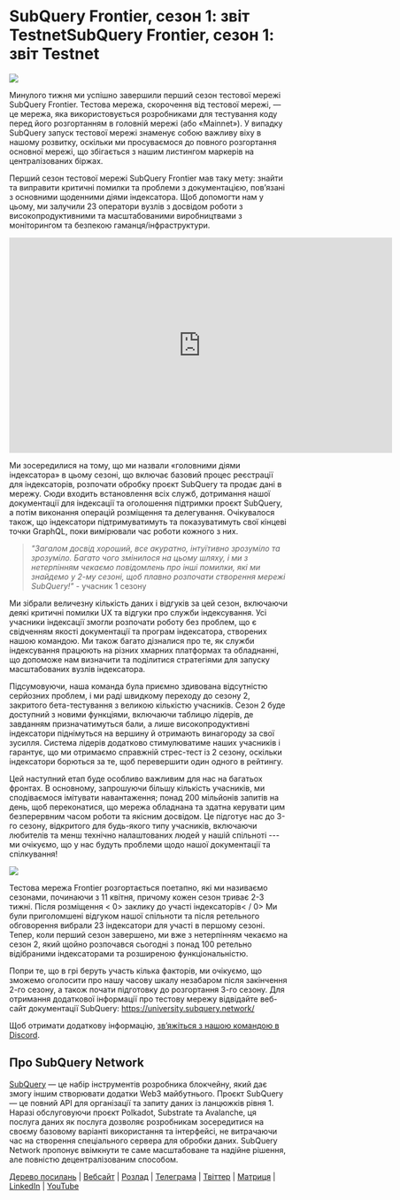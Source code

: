 # SubQuery Frontier, сезон 1: звіт TestnetSubQuery Frontier, сезон 1: звіт Testnet

![](https://miro.medium.com/max/700/0*b3TqTiJWGrNSs28F)

Минулого тижня ми успішно завершили перший сезон тестової мережі SubQuery Frontier. Тестова мережа, скорочення від тестової мережі, — це мережа, яка використовується розробниками для тестування коду перед його розгортанням в головній мережі (або «Mainnet»). У випадку SubQuery запуск тестової мережі знаменує собою важливу віху в нашому розвитку, оскільки ми просуваємося до повного розгортання основної мережі, що збігається з нашим листингом маркерів на централізованих біржах.

Перший сезон тестової мережі SubQuery Frontier мав таку мету: знайти та виправити критичні помилки та проблеми з документацією, пов’язані з основними щоденними діями індексатора. Щоб допомогти нам у цьому, ми залучили 23 оператори вузлів з досвідом роботи з високопродуктивними та масштабованими виробництвами з моніторингом та безпекою гаманця/інфраструктури.

<iframe width="692" height="389" src="https://www.youtube.com/embed/hZ1Mn-jOuHQ" title="Відеоплеєр YouTube" frameborder="0" allow="accelerometer; autoplay; clipboard-write; encrypted-media; gyroscope; picture-in-picture" allowfullscreen></iframe>

Ми зосередилися на тому, що ми назвали «головними діями індексатора» в цьому сезоні, що включає базовий процес реєстрації для індексаторів, розпочати обробку проєкт SubQuery та продає дані в мережу. Сюди входить встановлення всіх служб, дотримання нашої документації для індексації та оголошення підтримки проєкт SubQuery, а потім виконання операцій розміщення та делегування. Очікувалося також, що індексатори підтримуватимуть та показуватимуть свої кінцеві точки GraphQL, поки вимірювали час роботи кожного з них.

> _"Загалом досвід хороший, все акуратно, інтуїтивно зрозуміло та зрозуміло. Багато чого змінилося на цьому шляху, і ми з нетерпінням чекаємо повідомлень про інші помилки, які ми знайдемо у 2-му сезоні, щоб плавно розпочати створення мережі SubQuery!"_ - учасник 1 сезону

Ми зібрали величезну кількість даних і відгуків за цей сезон, включаючи деякі критичні помилки UX та відгуки про служби індексування. Усі учасники індексації змогли розпочати роботу без проблем, що є свідченням якості документації та програм індексатора, створених нашою командою. Ми також багато дізналися про те, як служби індексування працюють на різних хмарних платформах та обладнанні, що допоможе нам визначити та поділитися стратегіями для запуску масштабованих вузлів індексатора.

Підсумовуючи, наша команда була приємно здивована відсутністю серйозних проблем, і ми раді швидкому переходу до сезону 2, закритого бета-тестування з великою кількістю учасників. Сезон 2 буде доступний з новими функціями, включаючи таблицю лідерів, де завданням призначатимуться бали, а лише високопродуктивні індексатори піднімуться на вершину й отримають винагороду за свої зусилля. Система лідерів додатково стимулюватиме наших учасників і гарантує, що ми отримаємо справжній стрес-тест із 2 сезону, оскільки індексатори борються за те, щоб перевершити один одного в рейтингу.

Цей наступний етап буде особливо важливим для нас на багатьох фронтах. В основному, запрошуючи більшу кількість учасників, ми сподіваємося імітувати навантаження; понад 200 мільйонів запитів на день, щоб переконатися, що мережа обладнана та здатна керувати цим безперервним часом роботи та якісним досвідом. Це підготує нас до 3-го сезону, відкритого для будь-якого типу учасників, включаючи любителів та менш технічно налаштованих людей у нашій спільноті --- ми очікуємо, що у нас будуть проблеми щодо нашої документації та спілкування!

![](https://miro.medium.com/max/700/0*viJ1DgWiGoPdI2fS)

Тестова мережа Frontier розгортається поетапно, які ми називаємо сезонами, починаючи з 11 квітня, причому кожен сезон триває 2-3 тижні. Після розміщення < 0> заклику до участі індексаторів< / 0> Ми були приголомшені відгуком нашої спільноти та після ретельного обговорення вибрали 23 індексатори для участі в першому сезоні. Тепер, коли перший сезон завершено, ми вже з нетерпінням чекаємо на сезон 2, який щойно розпочався сьогодні з понад 100 ретельно відібраними індексаторами та розширеною функціональністю.

Попри те, що в грі беруть участь кілька факторів, ми очікуємо, що зможемо оголосити про нашу часову шкалу незабаром після закінчення 2-го сезону, а також почати підготовку до розгортання 3-го сезону. Для отримання додаткової інформації про тестову мережу відвідайте веб-сайт документації SubQuery: https://university.subquery.network/

Щоб отримати додаткову інформацію, [зв’яжіться з нашою командою в Discord](https://discord.com/invite/78zg8aBSMG).

## Про SubQuery Network

[SubQuery](https://subquery.network/) — це набір інструментів розробника блокчейну, який дає змогу іншим створювати додатки Web3 майбутнього. Проєкт SubQuery — це повний API для організації та запиту даних із ланцюжків рівня 1. Наразі обслуговуючи проєкт Polkadot, Substrate та Avalanche, ця послуга даних як послуга дозволяє розробникам зосередитися на своєму базовому варіанті використання та інтерфейсі, не витрачаючи час на створення спеціального сервера для обробки даних. SubQuery Network пропонує ввімкнути те саме масштабоване та надійне рішення, але повністю децентралізованим способом.

[Дерево посилань](https://linktr.ee/subquerynetwork) | [Вебсайт](https://subquery.network/) | [Розлад](https://discord.com/invite/78zg8aBSMG) | [Телеграма](https://t.me/subquerynetwork) | [Твіттер](https://twitter.com/subquerynetwork) | [Матриця](https://matrix.to/#/#subquery:matrix.org) | [LinkedIn](https://www.linkedin.com/company/subquery) | [YouTube](https://www.youtube.com/channel/UCi1a6NUUjegcLHDFLr7CqLw)
